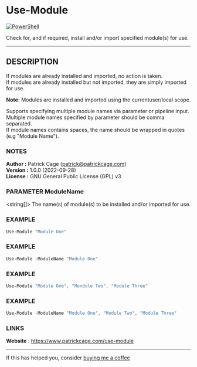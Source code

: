 # Use-Module
[![PowerShell](https://img.shields.io/badge/Code-PowerShell-blue?&style=flat-square&logo=powershell)](https://learn.microsoft.com/en-us/powershell/)

Check for, and if required, install and/or import specified module(s) for use.

---

## DESCRIPTION

If modules are already installed and imported, no action is taken.  
If modules are already installed but not imported, they are simply imported for use.  

**Note:** Modules are installed and imported using the currentuser/local scope.

Supports specifying multiple module names via parameter or pipeline input.  
Multiple module names specified by parameter should be comma separated.  
If module names contains spaces, the name should be wrapped in quotes (e.g "Module Name").  

### NOTES

**Author  :**   Patrick Cage (patrick@patrickcage.com)  
**Version :**   1.0.0 (2022-09-28)  
**License :**   GNU General Public License (GPL) v3  

### PARAMETER ModuleName

\<string[]> The name(s) of module(s) to be installed and/or imported for use.

### EXAMPLE

```powershell
Use-Module "Module One"
```

### EXAMPLE

```powershell
Use-Module -ModuleName "Module One"
```

### EXAMPLE

```powershell
Use-Module "Module One", "Mondule Two", "Module Three"
```

### EXAMPLE

```powershell
Use-Module -ModuleName "Module One", "Module Two", "Module Three"
```

### LINKS

**Website** : https://www.patrickcage.com/use-module

---

If this has helped you, consider [buying me a coffee](https://www.buymeacoffee.com/patrickcage)